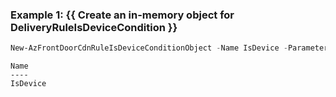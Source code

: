### Example 1: {{ Create an in-memory object for DeliveryRuleIsDeviceCondition }}
```powershell
New-AzFrontDoorCdnRuleIsDeviceConditionObject -Name IsDevice -ParameterMatchValue Mobile
```

```output
Name
----
IsDevice
```

